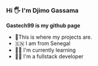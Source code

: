 ### Hi 🖐 I'm Djimo Gassama
**Gastech99 is my github page**
- 🔗This is where my projects are.
- 🇸🇳 I am from Senegal
- 👨‍🎓 I'm currently learning
- 👨‍💻 I'm a fullstack developer
